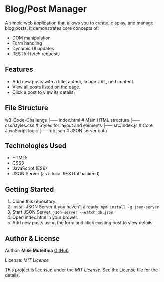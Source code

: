 # Blog/Post Manager

A simple web application that allows you to create, display, and manage blog posts. It demonstrates core concepts of:

- DOM manipulation
- Form handling
- Dynamic UI updates
- RESTful fetch requests


## Features

- Add new posts with a title, author, image URL, and content.
- View all posts listed on the page.
- Click a post to view its details.


## File Structure
w3-Code-Challenge
├── index.html           # Main HTML structure
├── css/styles.css       # Styles for layout and elements
├── src/index.js         # Core JavaScript logic
├── db.json              # JSON server data


## Technologies Used 

- HTML5
- CSS3
- JavaScript (ES6)
- JSON Server (as a local RESTful backend)


## Getting Started 

1. Clone this repository.
2. Install JSON Server if you haven't already:
    ````npm install -g json-server````
3. Start JSON Server:
    ````json-server --watch db.json````
4. Open index.html in your brower.
5. Add new posts using the form and click existing post to view details.


## Author & License

Author: **Mike Muteithia** [GitHub](https://github.com/Mike-Muteithia)

License: *MIT License*

This project is licensed under the *MIT License*. 
See the [License](LICENSE) file for the details. 




